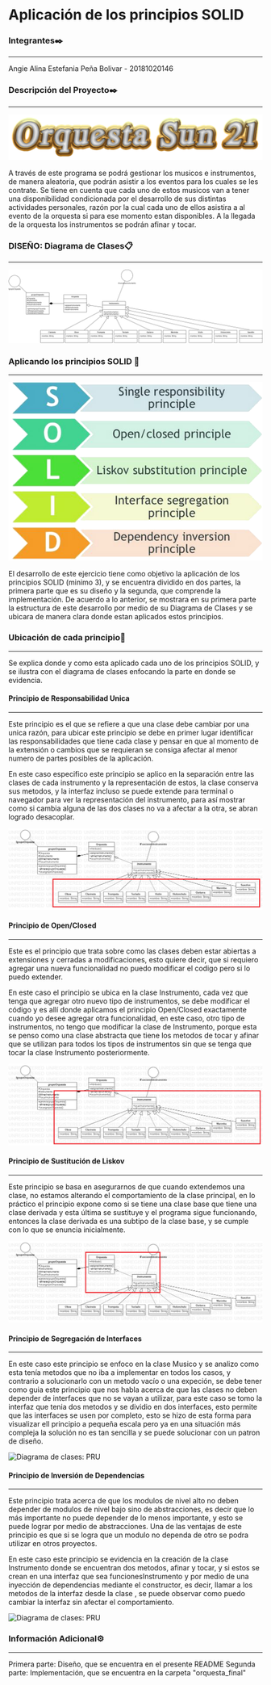# Aplicación de los principios SOLID

### Integrantes✒️
---
Angie Alina Estefania Peña Bolivar - 20181020146

### Descripción del Proyecto✒️
---
<p align="center"> <img src="https://github.com/aebolivar/Aplicacion_principios_SOLID/blob/master/Imagenes%20README/Encabezado.png"> </p> 

A través de este programa se podrá gestionar los musicos e instrumentos, de manera aleatoria, que podrán asistir a los eventos para los cuales se les contrate. Se tiene en cuenta que cada uno de estos musicos van a tener una disponibilidad condicionada por el desarrollo de sus distintas actividades personales, razón por la cual cada uno de ellos asistira a al evento de la orquesta si para ese momento estan disponibles. A la llegada de la orquesta los instrumentos se podrán afinar y tocar.

### DISEÑO: Diagrama de Clases📋
--- 	
![Diagrama de clases: PRU](https://github.com/aebolivar/Aplicacion_principios_SOLID/blob/master/Diagrama%20de%20Clases/Diagrama%20de%20Clases.png)

### Aplicando los principios SOLID 🔧
---

<p align="center"> <img src="https://github.com/aebolivar/Aplicacion_principios_SOLID/blob/master/Imagenes%20README/SOLID.png"> </p> 

El desarrollo de este ejercicio tiene como objetivo la aplicación de los principios SOLID (minimo 3), y se encuentra dividido en dos partes, la primera parte que es su diseño y la segunda, que comprende la implementación. De acuerdo a lo anterior, se mostrara en su primera parte la estructura de este desarrollo por medio de su Diagrama de Clases y se ubicara de manera clara donde estan aplicados estos principios. 

### Ubicación de cada principio📌
---
Se explica donde y como esta aplicado cada uno de los principios SOLID, y se ilustra con el diagrama de clases enfocando la parte en donde se evidencia.

#### Principio de Responsabilidad Unica
---
Este principio es el que se refiere a que una clase debe cambiar por una unica razón, para ubicar este principio se debe en primer lugar identificar las responsabilidades que tiene cada clase y pensar en que al momento de la extensión o cambios que se requieran se consiga afectar al menor numero de partes posibles de la aplicación.

En este caso especifico este principio se aplico en la separación entre las clases de cada instrumento y la representación de estos, la clase conserva sus metodos, y la interfaz incluso se puede extende para terminal o navegador para ver la representación del instrumento, para así mostrar como si cambia alguna de las dos clases no va a afectar a la otra, se abran logrado desacoplar.

![Diagrama de clases: PRU](https://github.com/aebolivar/principios-SOLID/blob/master/Diagrama%20de%20Clases/PrincipioResponsabilidadUnica.png)

#### Principio de Open/Closed
---
Este es el principio que trata sobre como las clases deben estar abiertas a extensiones y cerradas a modificaciones, esto quiere decir, que si requiero agregar una nueva funcionalidad no puedo modificar el codigo pero si lo puedo extender.

En este caso el principio se ubica en la clase Instrumento, cada vez que tenga que agregar otro nuevo tipo de instrumentos, se debe modificar el código y es allí donde aplicamos el principio Open/Closed exactamente cuando yo desee agregar otra funcionalidad, en este caso, otro tipo de instrumentos, no tengo que modificar la clase de Instrumento, porque esta se penso como una clase abstracta que tiene los metodos de tocar y afinar que se utilizan para todos los tipos de instrumentos sin que se tenga que tocar la clase Instrumento posteriormente.

![Diagrama de clases: PRU](https://github.com/aebolivar/principios-SOLID/blob/master/Diagrama%20de%20Clases/PrincipioOpenClosed.png)

#### Principio de Sustitución de Liskov
---
Este principio se basa en asegurarnos de que cuando extendemos una clase, no estamos alterando el comportamiento de la clase principal, en lo práctico el principio expone como si se tiene una clase base que tiene una clase derivada y esta última se sustituye y el programa sigue funcionando, entonces la clase derivada es una subtipo de la clase base, y se cumple con lo que se enuncia inicialmente.

![Diagrama de clases: PRU](https://github.com/aebolivar/principios-SOLID/blob/master/Diagrama%20de%20Clases/PrincipioSustitucionLiskov.png)

#### Principio de Segregación de Interfaces
---
En este caso este principio se enfoco en la clase Musico y se analizo como esta tenía metodos que no iba a implementar en todos los casos, y contrario a solucionarlo con un metodo vacío o una expeción, se debe tener como guia este principio que nos habla acerca de que las clases no deben depender de interfaces que no se vayan a utilizar, para este caso se tomo la interfaz que tenia dos metodos y se dividio en dos interfaces, esto permite que las interfaces se usen por completo, esto se hizo de esta forma para visualizar ell principio a pequeña escala pero ya en una situación más compleja la solución no es tan sencilla y se puede solucionar con un patron de diseño.

![Diagrama de clases: PRU](https://github.com/aebolivar/principios-SOLID/blob/master/Diagrama%20de%20Clases/PrincipioSegregaci%C3%B3nInterfaces.png)

#### Principio de Inversión de Dependencias
---
Este principio trata acerca de que los modulos de nivel alto no deben depender de modulos de nivel bajo sino de abstracciones, es decir que lo más importante no puede depender de lo menos importante, y esto se puede lograr por medio de abstracciones. Una de las ventajas de este principio es que si se logra que un modulo no dependa de otro se podra utilizar en otros proyectos.

En este caso este principio se evidencia en la creación de la clase Instrumento donde se encuentran dos metodos, afinar y tocar, y si estos se crean en una interfaz que sea funcionesInstrumento y por medio de una inyección de dependencias mediante el constructor, es decir, llamar a los metodos de la interfaz desde la clase , se puede observar como puedo cambiar la interfaz sin afectar el comportamiento. 

![Diagrama de clases: PRU](https://github.com/aebolivar/principios-SOLID/blob/master/Diagrama%20de%20Clases/PrincipioInversi%C3%B3ndeDependencias.png)

### Información Adicional⚙️
---
Primera parte: Diseño, que se encuentra en el presente README
Segunda parte: Implementación, que se encuentra en la carpeta "orquesta_final"

